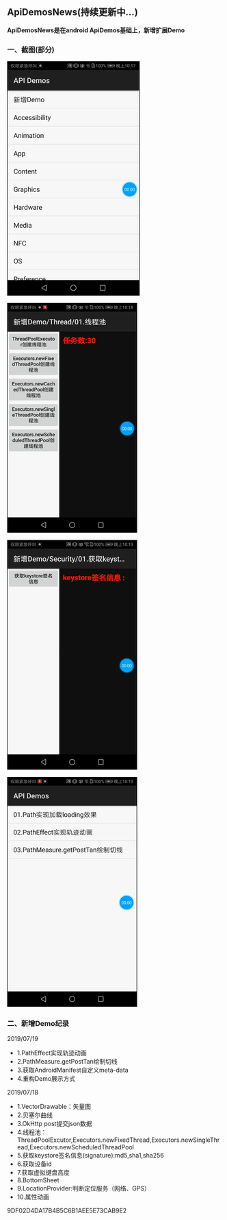 ## ApiDemosNews(持续更新中...)

**ApiDemosNews是在android ApiDemos基础上，新增扩展Demo**

### 一、截图(部分)

![](/screenshot/1.gif)

![](/screenshot/2.gif)

![](/screenshot/3.gif)

![](/screenshot/4.gif)


### 二、新增Demo纪录


2019/07/19

* 1.PathEffect实现轨迹动画
* 2.PathMeasure.getPostTan绘制切线
* 3.获取AndroidManifest自定义meta-data
* 4.重构Demo展示方式

2019/07/18

* 1.VectorDrawable：矢量图
* 2.贝塞尔曲线
* 3.OkHttp post提交json数据
* 4.线程池：ThreadPoolExcutor,Executors.newFixedThread,Executors.newSingleThread,Executors.newScheduledThreadPool
* 5.获取keystore签名信息(signature):md5,sha1,sha256
* 6.获取设备id
* 7.获取虚拟键盘高度
* 8.BottomSheet
* 9.LocationProvider:判断定位服务（网络、GPS）
* 10.属性动画


9DF02D4DA17B4B5C6B1AEE5E73CAB9E2